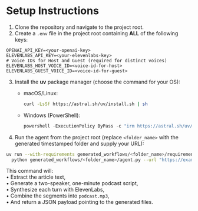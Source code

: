 # Setup Instructions

1. Clone the repository and navigate to the project root.
2. Create a `.env` file in the project root containing **ALL** of the following keys:

```
OPENAI_API_KEY=<your-openai-key>
ELEVENLABS_API_KEY=<your-elevenlabs-key>
# Voice IDs for Host and Guest (required for distinct voices)
ELEVENLABS_HOST_VOICE_ID=<voice-id-for-host>
ELEVENLABS_GUEST_VOICE_ID=<voice-id-for-guest>
```

3. Install the **uv** package manager (choose the command for your OS):
   - macOS/Linux:
     ```bash
     curl -LsSf https://astral.sh/uv/install.sh | sh
     ```
   - Windows (PowerShell):
     ```powershell
     powershell -ExecutionPolicy ByPass -c "irm https://astral.sh/uv/install.ps1 | iex"
     ```

4. Run the agent from the project root (replace `<folder_name>` with the generated timestamped folder and supply your URL):

```bash
uv run --with-requirements generated_workflows/<folder_name>/requirements.txt --python 3.11 \
  python generated_workflows/<folder_name>/agent.py --url "https://example.com/article"
```

This command will:  
• Extract the article text,  
• Generate a two-speaker, one-minute podcast script,  
• Synthesize each turn with ElevenLabs,  
• Combine the segments into `podcast.mp3`,  
• And return a JSON payload pointing to the generated files.
